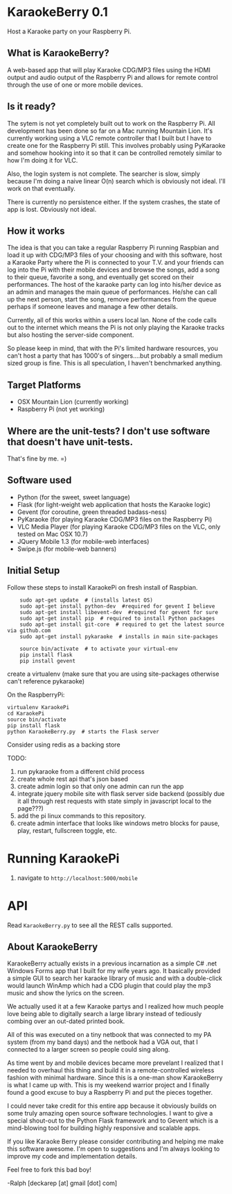 # KaraokeBerry 0.1

Host a Karaoke party on your Raspberry Pi.

## What is KaraokeBerry?

A web-based app that will play Karaoke CDG/MP3 files using the HDMI output and audio output of the Raspberry Pi and allows for remote control through the use of one or more mobile devices.

## Is it ready?

The sytem is not yet completely built out to work on the Raspberry Pi.  All development has been done so far on a Mac running Mountain Lion.  It's currently working using a VLC remote controller that I built but I have to create one for the Raspberry Pi still.  This involves probably using PyKaraoke and somehow hooking into it so that it can be controlled remotely similar to how I'm doing it for VLC.

Also, the login system is not complete.  The searcher is slow, simply because I'm doing a naive linear O(n) search which is obviously not ideal.  I'll work on that eventually.

There is currently no persistence either.  If the system crashes, the state of app is lost.  Obviously not ideal.

## How it works

The idea is that you can take a regular Raspberry Pi running Raspbian and load it up with CDG/MP3 files of your choosing and with this software, host a Karaoke Party where the Pi is connected to your T.V. and your friends can log into the Pi with their mobile devices and browse the songs, add a song to their queue, favorite a song, and eventually get scored on their performances.  The host of the karaoke party can log into his/her device as an admin and manages the main queue of performances.  He/she can call up the next person, start the song, remove performances from the queue perhaps if someone leaves and manage a few other details.

Currently, all of this works within a users local lan.  None of the code calls out to the internet which means the Pi is not only playing the Karaoke tracks but also hosting the server-side component.

So please keep in mind, that with the Pi's limited hardware resources, you can't host a party that has 1000's of singers....but probably a small medium sized group is fine.  This is all speculation, I haven't benchmarked anything.

## Target Platforms

- OSX Mountain Lion (currently working)
- Raspberry Pi (not yet working)

## Where are the unit-tests? I don't use software that doesn't have unit-tests.

That's fine by me.  =)

## Software used

- Python (for the sweet, sweet language)
- Flask (for light-weight web application that hosts the Karaoke logic)
- Gevent (for coroutine, green threaded badass-ness)
- PyKaraoke (for playing Karaoke CDG/MP3 files on the Raspberry Pi)
- VLC Media Player (for playing Karaoke CDG/MP3 files on the VLC, only tested on Mac OSX 10.7)
- JQuery Mobile 1.3 (for mobile-web interfaces)
- Swipe.js (for mobile-web banners)

 
## Initial Setup

Follow these steps to install KaraokePi on fresh install of Raspbian.

```
    sudo apt-get update  # (installs latest OS)
    sudo apt-get install python-dev  #required for gevent I believe
    sudo apt-get install libevent-dev  #required for gevent for sure
    sudo apt-get install pip  # required to install Python packages
    sudo apt-get install git-core  # required to get the latest source via github.com
    sudo apt-get install pykaraoke  # installs in main site-packages
    
    source bin/activate  # to activate your virtual-env
    pip install flask
    pip install gevent
```

create a virtualenv (make sure that you are using site-packages otherwise can't reference pykaraoke)

On the RaspberryPi:

```
virtualenv KaraokePi
cd KaraokePi
source bin/activate
pip install flask
python KaraokeBerry.py  # starts the Flask server
```

Consider using redis as a backing store

TODO:

1. run pykaraoke from a different child process
2. create whole rest api that's json based
3. create admin login so that only one admin can run the app
4. integrate jquery mobile site with flask server side backend (possibly due it all through rest requests with state simply in javascript local to the page???)
5. add the pi linux commands to this repository.
6. create admin interface that looks like windows metro blocks for pause, play, restart, fullscreen toggle, etc.

# Running KaraokePi

1. navigate to `http://localhost:5000/mobile`

# API

Read `KaraokeBerry.py` to see all the REST calls supported.

## About KaraokeBerry

KaraokeBerry actually exists in a previous incarnation as a simple C# .net Windows Forms app that I built for my wife years ago.  It basically
provided a simple GUI to search her karaoke library of music and with a double-click would launch WinAmp which had a CDG plugin that could
play the mp3 music and show the lyrics on the screen.  

We actually used it at a few Karaoke partys and I realized how much people love being able to digitally search a large library instead of
tediously combing over an out-dated printed book.

All of this was executed on a tiny netbook that was connected to my PA system (from my band days) and the netbook had a VGA out, that I connected
to a larger screen so people could sing along.

As time went by and mobile devices became more prevelant I realized that I needed to overhaul this thing and build it in a remote-controlled wireless
fashion with minimal hardware.  Since this is a one-man show KaraokeBerry is what I came up with.  This is my weekend warrior project and I 
finally found a good excuse to buy a Raspberry Pi and put the pieces together.

I could never take credit for this entire app because it obviously builds on some truly amazing open source software technologies.  I want to give 
a special shout-out to the Python Flask framework and to Gevent which is a mind-blowing tool for building highly responsive and scalable apps.

If you like Karaoke Berry please consider contributing and helping me make this software awesome.  I'm open to suggestions and I'm always looking
to improve my code and implementation details.

Feel free to fork this bad boy!

-Ralph [deckarep [at] gmail [dot] com]


